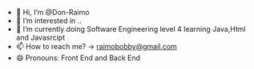 - 👋 Hi, I’m @Don-Raimo
- 👀 I’m interested in ..
- 🌱 I’m currently doing Software Engineering level 4 learning Java,Html and Javasrcipt 
- 📫 How to reach me? -> raimobobby@gmail.com
- 😄 Pronouns: Front End and Back End

<!---
Don-Raimo/Don-Raimo is a ✨ special ✨ repository because its `README.md` (this file) appears on your GitHub profile.
You can click the Preview link to take a look at your changes.
--->
